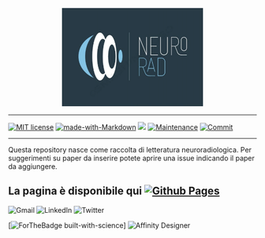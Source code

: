 <center><img src="/graphics/logo.png" alt="logo" height="200"/></center>

---
[![MIT license](https://img.shields.io/badge/License-MIT-blue.svg)](https://lbesson.mit-license.org/)
 [![made-with-Markdown](https://img.shields.io/badge/Made%20with-Markdown-1f425f.svg)](http://commonmark.org) ![](https://img.shields.io/badge/powered%20by-jekyll-red.svg) [![Maintenance](https://img.shields.io/badge/Maintained%3F-yes-green.svg)](https://github.com/gmadevs/neurorad/graphs/commit-activity) [![Commit](https://badgen.net/github/last-commit/gmadevs/neurorad)](https://github.com/gmadevs/neurorad/graphs/commit-activity) 

---

Questa repository nasce come raccolta di letteratura neuroradiologica. Per suggerimenti su paper da inserire potete aprire una issue indicando il paper da aggiungere.

La pagina è disponibile qui [![Github Pages](https://img.shields.io/badge/github%20pages-121013?style=for-the-badge&logo=github&logoColor=white)](https://gmadevs.github.io/neurorad/)
---
![Gmail](https://img.shields.io/badge/Gmail-D14836?style=for-the-badge&logo=gmail&logoColor=white) ![LinkedIn](https://img.shields.io/badge/linkedin-%230077B5.svg?style=for-the-badge&logo=linkedin&logoColor=white) ![Twitter](https://img.shields.io/badge/Twitter-%231DA1F2.svg?style=for-the-badge&logo=Twitter&logoColor=white)

[![ForTheBadge built-with-science](http://ForTheBadge.com/images/badges/built-with-science.svg)]
![Affinity Designer](https://img.shields.io/badge/affinity%20desginer-%231B72BE.svg?style=for-the-badge&logo=affinity-designer&logoColor=white)
